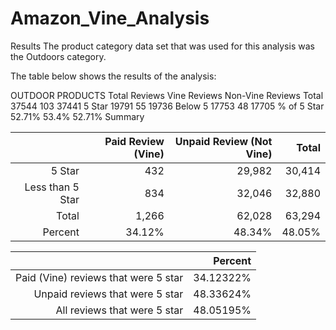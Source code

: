 # Amazon_Vine_Analysis


Results
The product category data set that was used for this analysis was the Outdoors category.

The table below shows the results of the analysis:

OUTDOOR PRODUCTS	Total Reviews	Vine Reviews	Non-Vine Reviews
Total	37544	103	37441
5 Star	19791	55	19736
Below 5	17753	48	17705
% of 5 Star	52.71%	53.4%	52.71%
Summary


| | Paid Review (Vine) | Unpaid Review (Not Vine) | Total |
| ------------: | -------------: | ------------: | ------------: |
| 5 Star | 432  | 29,982 |  30,414 |
| Less than 5 Star | 834 | 32,046 | 32,880 |
| Total  | 1,266 | 62,028 | 63,294 |
| Percent | 34.12% | 48.34% | 48.05% |


| | Percent |
| ------------: | -------------: |
| Paid (Vine) reviews that were 5 star | 34.12322% |
| Unpaid reviews that were 5 star | 48.33624% |
| All reviews that were 5 star | 48.05195% |

